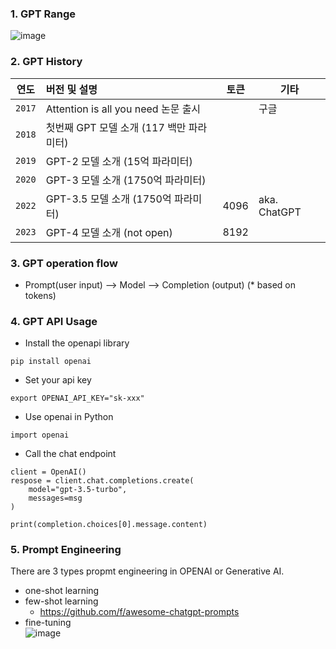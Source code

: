 ### 1. GPT Range
![image](https://github.com/khkwon01/AI-LLM/assets/8789421/8993e667-b7a7-478f-a993-229ffa1a8b60)

### 2. GPT History
| 연도 | 버전 및 설명 | 토큰 | 기타 |
|---|:---|---|---|
| `2017` | Attention is all you need 논문 출시 | |구글  | 
| `2018` | 첫번째 GPT 모델 소개 (117 백만 파라미터) | |  | 
| `2019` | GPT-2 모델 소개   (15억 파라미터)   | | | 
| `2020` | GPT-3 모델 소개   (1750억 파라미터) | |  | 
| `2022` | GPT-3.5 모델 소개 (1750억 파라미터) | 4096 | aka. ChatGPT  | 
| `2023` | GPT-4 모델 소개 (not open) | 8192 |  | 

### 3. GPT operation flow
- Prompt(user input) --> Model --> Completion (output) (* based on tokens)
  
### 4. GPT API Usage
- Install the openapi library
```
pip install openai
```
- Set your api key
```
export OPENAI_API_KEY="sk-xxx"
```
- Use openai in Python
```
import openai
```
- Call the chat endpoint
```
client = OpenAI()
respose = client.chat.completions.create(
    model="gpt-3.5-turbo",
    messages=msg
)

print(completion.choices[0].message.content)
```

### 5. Prompt Engineering
There are 3 types propmt engineering in OPENAI or Generative AI.
- one-shot learning
- few-shot learning
  - https://github.com/f/awesome-chatgpt-prompts
- fine-tuning   
![image](https://github.com/khkwon01/AI-LLM/assets/8789421/84f7bc93-4d47-4c6d-8851-3702b602d087)

